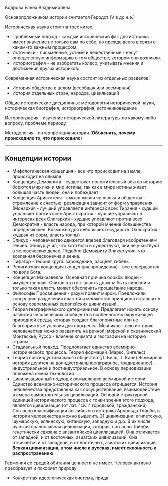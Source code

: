 Бодрова Елена Владимировна

Основоположником истории считается Геродот (V в до н.э.)


Историческая наука стоит на трех китах.
- Проблемный подход - каждый исторический фак для историка имеет значение не только сам по себе, но прежде всего в связи с каким-то важным процессом.
- Источники - письменные, устные и вещественные - несут определенную информацию о том обществе, котором они возникли.
- Историография - не изобретать колесо, учитывать мнения и достижения других историков.

Современная историческая наука состоит из отдельных разделов.
- История общества в целом (всеобщая или всемирная)
- История отдельных стран, народов, цивилизаций

Общие исторические дисциплины: методология исторической науки, историческая биография, историография, источниковедение

Историография - изучение исторической литературы по какому-либо вопросу, проблеме периоду

Методология - интерпретация истории (**Объяснить, почему происходило то, что происходило**)

-------
## Концепции истории

- Мифологическая концепция - все что происходит на земле, происходит на олимпе.
- Концепция Демокрита - существует положительный вектор истории: борются мир лжи и мир истины, так как в мире истины живет большая часть людей, она и побеждает
- Концепция Аристотеля - смысл жизни человека и общества - стремление к счастью, реализация зависит от форм управления. (Монархия - лучший управляет в интересах всех
  Тирания - худший управляет против всех
  Аристократия - лучшие управляют в интересах всех
  Олигархия - худшие управляют против всех
  Демократия - власть народа, при которой мнение большинства определяющее. Возможна для небольших государств.
  Охлократия - худшая из форм, власть толпы)
- Эпикур - человечество движется вперед благодаря изобретениям гениев. Эпикур учил, что хотя боги и существуют, они не участвуют в человеческих делах. Подобно Демокриту Эпикур учил, что вселенная бесконечна и вечна.
- Пифагор - теория круга: зарождение, расцвет, гибель
- Религиозная концепция (концепция провидения) - все совершается по воле Бога.
- Концепция Макиавелли. Основная причина борьбы людей - имущественная. Считал что гос. власть должна быть сильной и только такая власть может обеспечить процветание народа.
- Философы Просвещения - разум правит миром. Предложили концепцию разделения властей и множество принципов вставших в основу современных европейских цивилизаций.
- Теория географического детерминизма. Предлагает искать основу развития человеческих сообществ в особенностях окружающей природной среды, которая создает благоприятные или не благоприятные условия для прогресса.
  Мечников - всю историю человечества можно разделить на речной, морской и океанический
  Монтескье, Руссо - влияние климата и географии на историю страны
- Стадиальный подход. Предполагает единство всемирно-исторического процесса. 
  Теория формаций (Маркс, Энгельс)
- Теория постиндустриального общества (Д. Белл, Т. Канн)
  Всемирная история делится на доиндустриальное(аграрное, традиционное), индустриальное и постиндустриальное. В основу периодизации положена смена технологий
- Цивилизационный подход к осмыслению всемирной истории. Единство всемирно-исторического процесса отрицается. История человечества представлена как сосуществование, взаимодействие и смена самостоятельных цивилизаций. Основой структурной единицей исторического процесса с точки зрения этого подхода, является цивилизация (от лат. "civil" городской, гражданский)
  Согласно классификации английского историка Арнольда Тойнби, в истории человечества можно выделить 21 цивилизации: египетскую, шумерскую, эллинскую, китайскую, западную и д.р.
  В их числе русская православная цивилизация, которая, согласно Тойнби, генетически связана с византийской цивилизацией. Она отличается от западной, и от восточных, азиатских цивилизаций. Она отличается и от западной, и от восточных, азиатских цивилизаций.
  **Всякая цивилизация, в том числе и русская, имеет склонность к распространению**
  
Гармония со средой обитания ценности не имеет. Человек активно преобразует и покоряет природу
- Конкретная идеологическая система, прида.